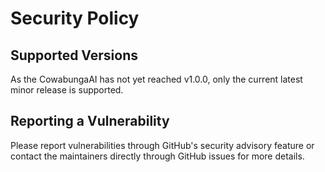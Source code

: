 # Security Policy

## Supported Versions

As the CowabungaAI has not yet reached v1.0.0, only the current latest minor release is supported.

## Reporting a Vulnerability

Please report vulnerabilities through GitHub's security advisory feature or contact the maintainers directly through GitHub issues for more details.
